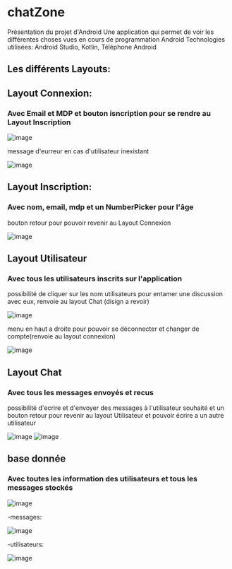 # chatZone

Présentation du projet d'Android
Une application qui permet de voir les différentes choses vues en cours de programmation Android
Technologies utilisées:
Android Studio, Kotlin, Téléphone Android

## Les différents Layouts:

## Layout Connexion:
### Avec Email et MDP et bouton isncription pour se rendre au Layout Inscription

![image](https://user-images.githubusercontent.com/83650272/165589210-8999624c-4ba4-45bd-ad0f-96178921eea7.png)


message d'eurreur en cas d'utilisateur inexistant

![image](https://user-images.githubusercontent.com/83650272/165589367-5a0fa708-62da-4470-94ac-8cccfef6d0ff.png)


## Layout Inscription:
### Avec nom, email, mdp et un NumberPicker pour l'âge
bouton retour pour pouvoir revenir au Layout Connexion

![image](https://user-images.githubusercontent.com/83650272/165589506-2c1f95fc-c7e7-4736-a8fd-bcaf5fdf89e2.png)


## Layout Utilisateur
### Avec tous les utilisateurs inscrits sur l'application
possibilité de cliquer sur les nom utilisateurs pour entamer une discussion avec eux, renvoie au layout Chat
(disign a revoir)


![image](https://user-images.githubusercontent.com/83650272/165589665-25f56ed2-154c-4d6a-bcf2-ca62f1c0cdd4.png)


menu en haut a droite pour pouvoir se déconnecter et changer de compte(renvoie au layout connexion)

![image](https://user-images.githubusercontent.com/83650272/165591091-8a63b7ec-2fed-469b-9ab5-7b493c815e28.png)

## Layout Chat
### Avec tous les messages envoyés et recus
possibilité d'ecrire et d'envoyer des messages à l'utilisateur souhaité et un bouton retour pour revenir
au layout Utilisateur et pouvoir écrire a un autre utilisateur

![image](https://user-images.githubusercontent.com/83650272/165590025-1db9c1e6-a5c8-4a50-88ec-c12fec651aa6.png)
![image](https://user-images.githubusercontent.com/83650272/165590254-66dc51cb-7b5a-4c0f-82fe-ccb1c68c37d4.png)


## base donnée 
### Avec toutes les information des utilisateurs et tous les messages stockés 

![image](https://user-images.githubusercontent.com/83650272/165591241-d383a4bf-35e8-49b0-881d-270a0ae11757.png)

-messages:

![image](https://user-images.githubusercontent.com/83650272/165591373-b892f818-cd4f-4d08-a15f-204f6832f2e3.png)

-utilisateurs:

![image](https://user-images.githubusercontent.com/83650272/165591467-e5fa266c-e6ab-4d90-a16a-78714f7833d1.png)



